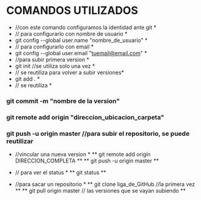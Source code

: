 #  COMANDOS UTILIZADOS
* //con este comando configuramos la identidad ante git *
* // para configurarlo con nombre de usuario *
* git config --global user.name "nombre_de_usuario" *
* // para configurarlo con email *
* git config --global user.email "tuemail@email.com" *
* //para subir primera version *
* git init //se utiliza solo una vez *
* // se reutiliza para volver a subir versiones*
* git add . *
* // se reutiliza *
### git commit -m "nombre de la version"
### git remote add origin "direccion_ubicacion_carpeta"
### git push -u origin master //para subir el repositorio, se puede reutilizar 

* //vincular una nueva version *
** git remote add origin DIRECCION_COMPLETA **
** git push -u origin master **

* // para ver el status *
** git status **

* //para sacar un repositorio *
** git clone liga_de_GitHub //la primera vez **
** git pull origin master // las versiones que se vayan subiendo **
